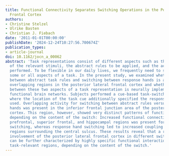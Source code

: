 ```yaml
---
title: Functional Connectivity Separates Switching Operations in the Posterior Lateral
  Frontal Cortex
authors:
- Christine Stelzel
- Ulrike Basten
- Christian J. Fiebach
date: '2011-01-01T00:00:00'
publishDate: '2024-12-24T10:27:56.700674Z'
publication_types:
- article-journal
doi: 10.1162/jocn_a_00062
abstract: 'Task representations consist of different aspects such as the representations
  of the relevant stimuli, the abstract rules to be applied, and the actions to be
  performed. To be flexible in our daily lives, we frequently need to switch between
  some or all aspects of a task. In the present study, we examined whether switching
  between abstract task rules and switching between response hands is associated with
  overlapping regions in the posterior lateral frontal cortex and whether switching
  between these two aspects of a task representation is neurally implemented by distinct
  functional brain networks. Subjects performed a cue-based task-switching paradigm
  where the location of the task cue additionally specified the response hand to be
  used. Overlapping activity for switching between abstract rules versus response
  hands was present in the inferior frontal junction area of the posterolateral frontal
  cortex. This region, however, showed very distinct patterns of functional connectivity
  depending on the content of the switch: Increased functional connectivity with anterior
  prefrontal, superior frontal, and hippocampal regions was present for abstract rule
  switching, whereas response hand switching led to increased coupling with motor
  regions surrounding the central sulcus. These results reveal that a rather general
  involvement of the posterior lateral frontal cortex in different switching contexts
  can be further characterized by highly specific functional interactions with other
  task-relevant regions, depending on the content of the switch.'
---
```

